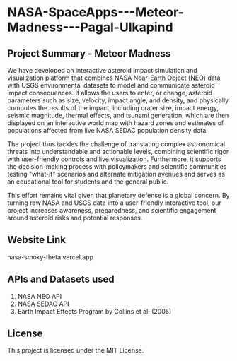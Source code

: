 # NASA-SpaceApps---Meteor-Madness---Pagal-Ulkapind

## Project Summary - Meteor Madness
We have developed an interactive asteroid impact simulation and visualization platform that combines NASA Near-Earth Object (NEO) data with USGS environmental datasets to model and communicate asteroid impact consequences. It allows the users to enter, or change, asteroid parameters such as size, velocity, impact angle, and density, and physically computes the results of the impact, including crater size, impact energy, seismic magnitude, thermal effects, and tsunami generation, which are then displayed on an interactive world map with hazard zones and estimates of populations affected from live NASA SEDAC population density data.

The project thus tackles the challenge of translating complex astronomical threats into understandable and actionable levels, combining scientific rigor with user-friendly controls and live visualization. Furthermore, it supports the decision-making process with policymakers and scientific communities testing "what-if" scenarios and alternate mitigation avenues and serves as an educational tool for students and the general public.

This effort remains vital given that planetary defense is a global concern. By turning raw NASA and USGS data into a user-friendly interactive tool, our project increases awareness, preparedness, and scientific engagement around asteroid risks and potential responses.

## Website Link
nasa-smoky-theta.vercel.app

## APIs and Datasets used
  1. NASA NEO API
  2. NASA SEDAC API
  3. Earth Impact Effects Program by Collins et al. (2005)

## License
This project is licensed under the MIT License.
